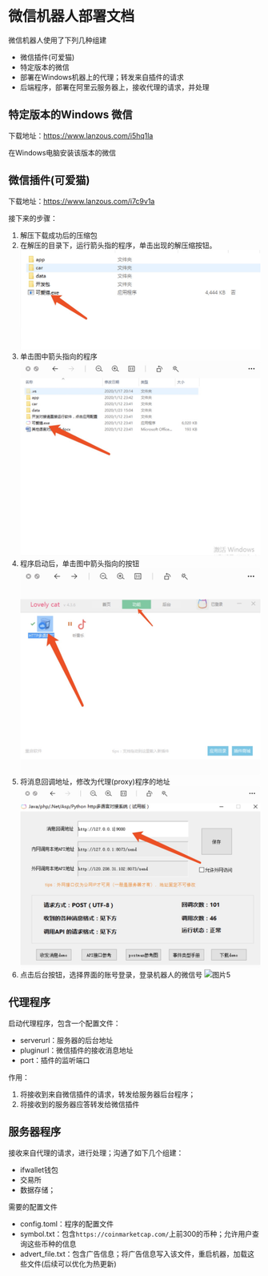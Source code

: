 # 微信机器人部署文档

微信机器人使用了下列几种组建

*   微信插件(可爱猫)
*   特定版本的微信
*   部署在Windows机器上的代理；转发来自插件的请求
*   后端程序，部署在阿里云服务器上，接收代理的请求，并处理


## 特定版本的Windows 微信

下载地址：https://www.lanzous.com/i5hq1la

在Windows电脑安装该版本的微信

## 微信插件(可爱猫)

下载地址：https://www.lanzous.com/i7c9v1a

接下来的步骤：

1. 解压下载成功后的压缩包
2. 在解压的目录下，运行箭头指的程序，单击出现的解压缩按钮。
![图片1](https://github.com/load-many-far-away/doc/blob/master/images/12.jpeg)
3. 单击图中箭头指向的程序
![图片2](https://github.com/load-many-far-away/doc/blob/master/images/13.jpeg)
4. 程序启动后，单击图中箭头指向的按钮
![图片3](https://github.com/load-many-far-away/doc/blob/master/images/14.jpeg)
5. 将消息回调地址，修改为代理(proxy)程序的地址
![图片4](https://github.com/load-many-far-away/doc/blob/master/images/15.jpeg)
6. 点击后台按钮，选择界面的账号登录，登录机器人的微信号
![图片5](https://github.com/load-many-far-away/doc/blob/master/images/16.jpeg)

## 代理程序

启动代理程序，包含一个配置文件：

*   serverurl：服务器的后台地址
*   pluginurl：微信插件的接收消息地址
*   port：插件的监听端口

作用：

1. 将接收到来自微信插件的请求，转发给服务器后台程序；
2. 将接收到的服务器应答转发给微信插件

## 服务器程序

接收来自代理的请求，进行处理；沟通了如下几个组建：

*   ifwallet钱包
*   交易所
*   数据存储；

需要的配置文件

*   config.toml：程序的配置文件
*   symbol.txt：包含`https://coinmarketcap.com/`上前300的币种；允许用户查询这些币种的信息
*   advert_file.txt：包含广告信息；将广告信息写入该文件，重启机器，加载这些文件(后续可以优化为热更新)








